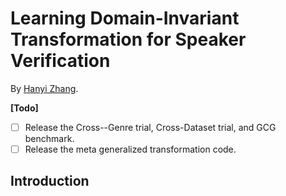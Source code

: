 # Learning Domain-Invariant Transformation for Speaker Verification
 
By [Hanyi Zhang](miukkazhang@gmail.com).

**\[Todo\]**

- [ ] Release the Cross--Genre trial, Cross-Dataset trial, and GCG benchmark.
- [ ] Release the meta generalized transformation code.

## Introduction
